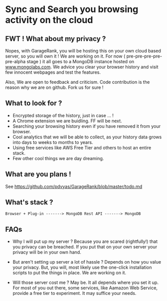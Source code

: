 
Sync and Search you browsing activity on the cloud
==================================================

FWT ! What about my privacy ?
-----------------------------

Nopes, with GarageRank, you will be hosting this on your own cloud based server, so you will own it ! We are working on it. For now ( pre-pre-pre-pre-pre-alpha stage ) it all goes to a MongoDB instance hosted on www.mongolabs.com. We advice you clear your browser history and visit few innocent webpages and test the features.

Also, We are open to feedback and criticism. Code contribution is the reason why we are on github. Fork us for sure !


What to look for ?
------------------
* Encrypted storage of the history, just in case ... !
* A Chrome extension we are buidling. FF will be next.
* Searching your browsing history even if you have removed it from your browser.
* Cool analytics that we will be able to collect, as your history data grows into days to weeks to months to years.
* Using free services like AWS Free Tier and others to host an entire stack.
* Few other cool things we are day dreaming.




What are you plans !
--------------------

See https://github.com/pdvyas/GarageRank/blob/master/todo.md



What's stack ?
--------------



	Browser + Plug-in -------> MongoDB Rest API -------> MongoDB


FAQs
----


* Why I will put up my server ?
Because you are scared (rightfully!) that you privacy can be breached. If you put that on your own server your privacy will be in your own hand. 

* But aren't setting up server a lot of hassle ? 
Depends on how you value your privacy. But, you will, most likely use the one-click installation scripts to put the things in place. We are working on it.

* Will those server cost me ?
May be. It all depends where you set it up. For most of you out there, some services, like Aamazon Web Service, provide a free tier to experiment. It may suffice your needs.




